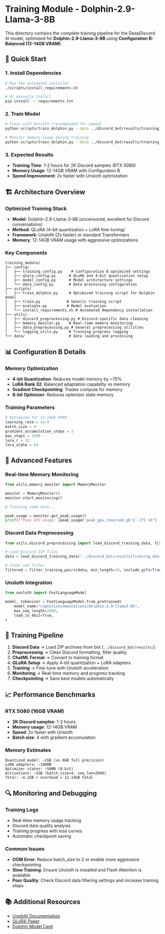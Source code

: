 # Training Module - Dolphin-2.9-Llama-3-8B

This directory contains the complete training pipeline for the DeepDiscord AI model, optimized for **Dolphin-2.9-Llama-3-8B** using **Configuration B: Balanced (12-14GB VRAM)**.

## 🎯 Quick Start

### 1. Install Dependencies
```bash
# Run the automated installer
./scripts/install_requirements.sh

# Or manually install
pip install -r requirements.txt
```

### 2. Train Model
```bash
# Train with Unsloth (recommended for speed)
python scripts/train_dolphin.py --data ../discord_bot/results/training_data_user_20250719.zip --use-unsloth

# Monitor memory usage during training
python scripts/train_dolphin.py --data ../discord_bot/results/training_data_user_20250719.zip --use-unsloth --run-name "discord_bot_v1"
```

### 3. Expected Results
- **Training Time**: 1-2 hours for 2K Discord samples (RTX 5080)
- **Memory Usage**: 12-14GB VRAM with Configuration B
- **Speed Improvement**: 2x faster with Unsloth optimization

## 🏗️ Architecture Overview

### Optimized Training Stack
- **Model**: Dolphin-2.9-Llama-3-8B (uncensored, excellent for Discord conversations)
- **Method**: QLoRA (4-bit quantization + LoRA fine-tuning)
- **Framework**: Unsloth (2x faster) or standard Transformers
- **Memory**: 12-14GB VRAM usage with aggressive optimizations

### Key Components

```
training_module/
├── config/
│   ├── training_config.py    # Configuration B optimized settings
│   ├── qlora_config.py      # QLoRA and 4-bit quantization setup
│   ├── model_config.py      # Model architecture settings
│   └── data_config.py       # Data processing configuration
├── scripts/
│   ├── train_dolphin.py     # Optimized training script for Dolphin model
│   ├── train.py            # Generic training script
│   ├── evaluate.py         # Model evaluation
│   └── install_requirements.sh # Automated dependency installation
├── utils/
│   ├── discord_preprocessing.py # Discord-specific data cleaning
│   ├── memory_monitor.py    # Real-time memory monitoring
│   ├── data_preprocessing.py # General preprocessing utilities
│   └── logging_utils.py     # Training progress logging
└── data/                    # Data loading and processing
```

## 📊 Configuration B Details

### Memory Optimization
- **4-bit Quantization**: Reduces model memory by ~75%
- **LoRA Rank 32**: Balanced adaptation capability vs memory
- **Gradient Checkpointing**: Trades compute for memory
- **8-bit Optimizer**: Reduces optimizer state memory

### Training Parameters
```python
# Optimized for 12-14GB VRAM
learning_rate = 2e-4
batch_size = 4
gradient_accumulation_steps = 2
max_steps = 1500
lora_r = 32
lora_alpha = 64
```

## 🔧 Advanced Features

### Real-time Memory Monitoring
```python
from utils.memory_monitor import MemoryMonitor

monitor = MemoryMonitor()
monitor.start_monitoring()

# Training code here...

peak_usage = monitor.get_peak_usage()
print(f"Peak GPU usage: {peak_usage['peak_gpu_reserved_gb']:.1f} GB")
```

### Discord Data Preprocessing
```python
from utils.discord_preprocessing import load_discord_training_data, filter_training_pairs

# Load Discord ZIP files
data = load_discord_training_data("../discord_bot/results/training_data_user_20250719.zip")

# Clean and filter
filtered = filter_training_pairs(data, min_length=10, include_gifs=True)
```

### Unsloth Integration
```python
from unsloth import FastLanguageModel

model, tokenizer = FastLanguageModel.from_pretrained(
    model_name="cognitivecomputations/dolphin-2.9-llama3-8b",
    max_seq_length=2048,
    load_in_4bit=True,
)
```

## 🎯 Training Pipeline

1. **Discord Data** → Load ZIP archives from bot (`../discord_bot/results/`)
2. **Preprocessing** → Clean Discord formatting, filter quality
3. **ChatML Format** → Convert to training format
4. **QLoRA Setup** → Apply 4-bit quantization + LoRA adapters
5. **Training** → Fine-tune with Unsloth acceleration
6. **Monitoring** → Real-time memory and progress tracking
7. **Checkpointing** → Save best models automatically

## 📈 Performance Benchmarks

### RTX 5080 (16GB VRAM)
- **2K Discord samples**: 1-2 hours
- **Memory usage**: 12-14GB VRAM
- **Speed**: 2x faster with Unsloth
- **Batch size**: 4 with gradient accumulation

### Memory Estimates
```
Quantized model: ~2GB (vs 8GB full precision)
LoRA adapters: ~100MB
Optimizer states: ~50MB (8-bit)
Activations: ~2GB (batch_size=4, seq_len=2048)
Total: ~4.2GB + overhead = 12-14GB total
```

## 🔍 Monitoring and Debugging

### Training Logs
- Real-time memory usage tracking
- Discord data quality analysis
- Training progress with loss curves
- Automatic checkpoint saving

### Common Issues
- **OOM Error**: Reduce batch_size to 2 or enable more aggressive checkpointing
- **Slow Training**: Ensure Unsloth is installed and Flash Attention is available
- **Poor Quality**: Check Discord data filtering settings and increase training steps

## 📚 Additional Resources

- [Unsloth Documentation](https://github.com/unslothai/unsloth)
- [QLoRA Paper](https://arxiv.org/abs/2305.14314)
- [Dolphin Model Card](https://huggingface.co/cognitivecomputations/dolphin-2.9-llama3-8b)